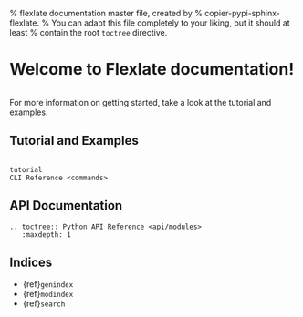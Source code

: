 % flexlate documentation master file, created by
%   copier-pypi-sphinx-flexlate.
%   You can adapt this file completely to your liking, but it should at least
%   contain the root `toctree` directive.

# Welcome to Flexlate documentation!

```{include} ../../README.md
```

For more information on getting started, take a look at the tutorial and examples.

## Tutorial and Examples

```{toctree}

tutorial
CLI Reference <commands>
```

## API Documentation

```{eval-rst}
.. toctree:: Python API Reference <api/modules>
   :maxdepth: 1
```

## Indices

- {ref}`genindex`
- {ref}`modindex`
- {ref}`search`
